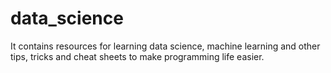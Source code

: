 # data_science

It contains resources for learning data science, machine learning and other tips, tricks and cheat sheets to make programming life easier.
